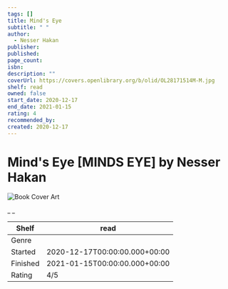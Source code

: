 ```yaml
---
tags: []
title: Mind's Eye
subtitle: " "
author:
  - Nesser Hakan
publisher:
published:
page_count:
isbn:
description: ""
coverUrl: https://covers.openlibrary.org/b/olid/OL28171514M-M.jpg
shelf: read
owned: false
start_date: 2020-12-17
end_date: 2021-01-15
rating: 4
recommended_by:
created: 2020-12-17
---
```


# Mind's Eye [MINDS EYE] by Nesser Hakan

![Book Cover Art](https://covers.openlibrary.org/b/olid/OL28171514M-M.jpg)

_ _

| Shelf | read |
| --- | --- |
| Genre |  |
| Started | 2020-12-17T00:00:00.000+00:00 |
| Finished | 2021-01-15T00:00:00.000+00:00 |
| Rating | 4/5 |

